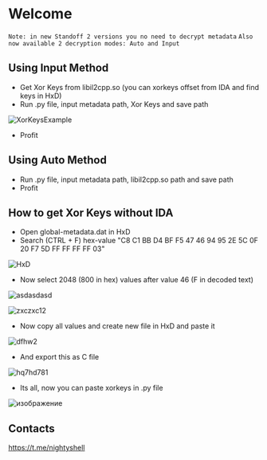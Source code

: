 # Welcome  

 ``` Note: in new Standoff 2 versions you no need to decrypt metadata ```
 ``` Also now available 2 decryption modes: Auto and Input ```

## Using Input Method

 - Get Xor Keys from libil2cpp.so (you can xorkeys offset from IDA and find keys in HxD)
 - Run .py file, input metadata path, Xor Keys and save path

![XorKeysExample](https://user-images.githubusercontent.com/33353036/202772948-65f5c5a9-9d1e-407f-a552-4960f4ff73ce.png)
 - Profit

## Using Auto Method

 - Run .py file, input metadata path, libil2cpp.so path and save path
 - Profit

## How to get Xor Keys without IDA

 - Open global-metadata.dat in HxD
 - Search (CTRL + F) hex-value "C8 C1 BB D4 BF F5 47 46 94 95 2E 5C 0F 20 F7 5D FF FF FF FF 03"

![HxD](https://user-images.githubusercontent.com/33353036/202774308-220c71ca-a38c-4c19-9c39-12c7dcb015b0.png)
 - Now select 2048 (800 in hex) values after value 46 (F in decoded text)
 
 ![asdasdasd](https://user-images.githubusercontent.com/33353036/202774679-64ea834b-88d6-4a6b-984d-1199ec3e8552.png)
 
![zxczxc12](https://user-images.githubusercontent.com/33353036/202775047-78f67874-d591-44a0-8b0e-98e9b70098c0.png)
 - Now сopy all values and create new file in HxD and paste it
 
 ![dfhw2](https://user-images.githubusercontent.com/33353036/202775343-4e39098c-efd0-4a6f-99c4-c4375c61eb81.png)
 - And export this as C file
 
 ![hq7hd781](https://user-images.githubusercontent.com/33353036/202775587-16846bf0-bea9-4486-aa83-ddaab3ac533f.png)
 - Its all, now you can paste xorkeys in .py file
 
 ![изображение](https://user-images.githubusercontent.com/33353036/202775899-d8236c9a-90a4-4d7e-b615-7d99c1e21b4f.png)

## Contacts
https://t.me/nightyshell
